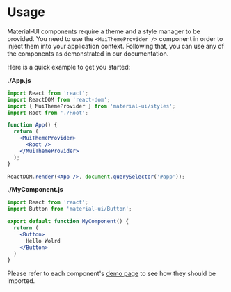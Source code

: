 # Usage

Material-UI components require a theme and a style manager to be provided.
You need to use the `<MuiThemeProvider />` component in order to inject them into your application context.
Following that, you can use any of the components as demonstrated in our documentation.

Here is a quick example to get you started:

**./App.js**
```jsx
import React from 'react';
import ReactDOM from 'react-dom';
import { MuiThemeProvider } from 'material-ui/styles';
import Root from './Root';

function App() {
  return (
    <MuiThemeProvider>
      <Root />
    </MuiThemeProvider>
  );
}

ReactDOM.render(<App />, document.querySelector('#app'));
```

**./MyComponent.js**
```jsx
import React from 'react';
import Button from 'material-ui/Button';

export default function MyComponent() {
  return (
    <Button>
      Hello Wolrd
    </Button>
  )
}
```

Please refer to each component's [demo page](/component-demos) to see how they should be imported.
